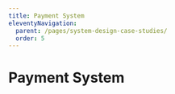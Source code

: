 ```yaml
---
title: Payment System
eleventyNavigation:
  parent: /pages/system-design-case-studies/
  order: 5
---
```


# Payment System
